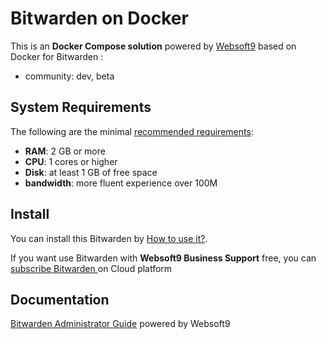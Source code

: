 # Bitwarden  on Docker  

This is an **Docker Compose solution** powered by [Websoft9](https://www.websoft9.com) based on Docker for Bitwarden :


 - community:  dev, beta


## System Requirements

The following are the minimal [recommended requirements](https://bitwarden.com/help/install-on-premise-linux/#system-specifications):

* **RAM**: 2 GB or more
* **CPU**: 1 cores or higher
* **Disk**: at least 1 GB of free space
* **bandwidth**: more fluent experience over 100M  

## Install

You can install this Bitwarden  by [How to use it?](https://github.com/Websoft9/docker-library#how-to-use-it).   

If you want use Bitwarden  with **Websoft9 Business Support** free, you can [subscribe Bitwarden ](https://www.websoft9.com/apps) on Cloud platform

## Documentation

[Bitwarden  Administrator Guide](https://support.websoft9.com/docs/bitwarden ) powered by Websoft9